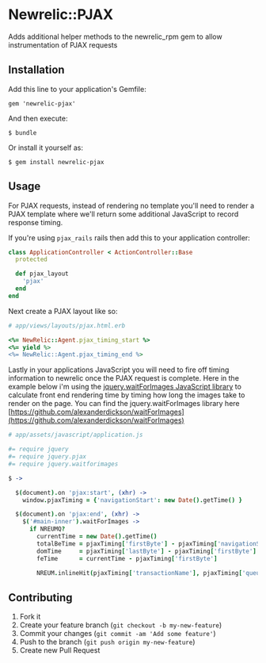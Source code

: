 # Newrelic::PJAX

Adds additional helper methods to the newrelic_rpm gem to allow instrumentation of PJAX requests

## Installation

Add this line to your application's Gemfile:

    gem 'newrelic-pjax'

And then execute:

    $ bundle

Or install it yourself as:

    $ gem install newrelic-pjax

## Usage

For PJAX requests, instead of rendering no template you'll need to render a PJAX template where we'll return some additional JavaScript to record response timing.

If you're using `pjax_rails` rails then add this to your application controller:


``` ruby
class ApplicationController < ActionController::Base
  protected

  def pjax_layout
    'pjax'
  end
end
```

Next create a PJAX layout like so:

```ruby
# app/views/layouts/pjax.html.erb

<%= NewRelic::Agent.pjax_timing_start %>
<%= yield %>
<%= NewRelic::Agent.pjax_timing_end %>

```

Lastly in your applications JavaScript you will need to fire off timing information to newrelic once the PJAX request is complete. Here in the example below i'm using the [jquery.waitForImages JavaScript library](https://github.com/alexanderdickson/waitForImages) to calculate front end rendering time by timing how long the images take to render on the page.
You can find the jquery.waitForImages library here [https://github.com/alexanderdickson/waitForImages](https://github.com/alexanderdickson/waitForImages)

```coffee
# app/assets/javascript/application.js

#= require jquery
#= require jquery.pjax
#= require jquery.waitforimages

$ ->

  $(document).on 'pjax:start', (xhr) ->
    window.pjaxTiming = {'navigationStart': new Date().getTime() }

  $(document).on 'pjax:end', (xhr) ->
    $('#main-inner').waitForImages ->
      if NREUMQ?
        currentTime = new Date().getTime()
        totalBeTime = pjaxTiming['firstByte'] - pjaxTiming['navigationStart']
        domTime     = pjaxTiming['lastByte'] - pjaxTiming['firstByte']
        feTime      = currentTime - pjaxTiming['firstByte']

        NREUM.inlineHit(pjaxTiming['transactionName'], pjaxTiming['queueTime'], pjaxTiming['appTime'], totalBeTime, domTime, feTime)
```

## Contributing

1. Fork it
2. Create your feature branch (`git checkout -b my-new-feature`)
3. Commit your changes (`git commit -am 'Add some feature'`)
4. Push to the branch (`git push origin my-new-feature`)
5. Create new Pull Request
